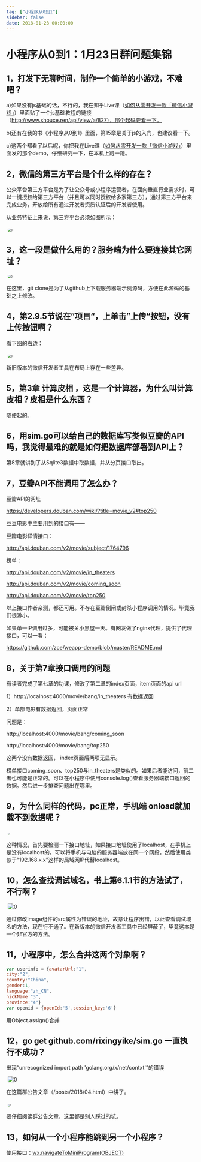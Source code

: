 ```yaml
---
tag: ["小程序从0到1"]
sidebar: false
date: 2018-01-23 00:00:00
---
```

# 小程序从0到1：1月23日群问题集锦

## **1，打发下无聊时间，制作一个简单的小游戏，不难吧？**

a)如果没有js基础的话，不行的，我在知乎Live课（[如何从零开发一款「微信小游戏」](https://www.zhihu.com/lives/930123989723004928/)）里面贴了一个js基础教程的链接（http://www.shouce.ren/api/view/a/827），那个起码要看一下。

b)还有在我的书《小程序从0到1》里面，第15章是关于js的入门，也建议看一下。

c)这两个都看了以后呢，你把我在Live课（[如何从零开发一款「微信小游戏」](https://www.zhihu.com/lives/930123989723004928/)）里面发的那个demo，仔细研究一下，在本机上跑一跑。

## **2，微信的第三方平台是个什么样的存在？**

公众平台第三方平台是为了让公众号或小程序运营者，在面向垂直行业需求时，可以一键授权给第三方平台（并且可以同时授权给多家第三方），通过第三方平台来完成业务，开放给所有通过开发者资质认证后的开发者使用。

从业务特征上来说，第三方平台必须如图所示：

​    <img src="./assets/22187.png" alt="0" style="zoom:50%;" />

## **3，这一段是做什么用的？服务端为什么要连接其它网址？**

​    <img src="./assets/22191.jpeg" alt="0" style="zoom:50%;" />

在这里，git clone是为了从github上下载服务器端示例源码，方便在此源码的基础之上修改。

## **4，第2.9.5节说在”项目“，上单击”上传“按钮，没有上传按钮啊？**

看下图的右边：

​    <img src="./assets/22198.png" alt="0" style="zoom:50%;" />

新旧版本的微信开发者工具在布局上存在一些差异。

## **5，第3章 计算皮相  ，这是一个计算器，为什么叫计算皮相？皮相是什么东西？**

随便起的。

## **6，用sim.go可以给自己的数据库写类似豆瓣的API吗，我觉得最难的就是如何把数据库部署到API上？**

第8章就讲到了从Sqlite3数据中取数据，并从分页接口取出。

## **7，豆瓣API不能调用了怎么办？**

豆瓣API的网址

https://developers.douban.com/wiki/?title=movie_v2#top250

豆豆电影中主要用到的接口有——

豆瓣电影详情接口：

http://api.douban.com/v2/movie/subject/1764796

榜单：

http://api.douban.com/v2/movie/in_theaters

http://api.douban.com/v2/movie/coming_soon

http://api.douban.com/v2/movie/top250

以上接口作者亲测，都还可用。不存在豆瓣倒闭或封杀小程序调用的情况。毕竟我们很渺小。

如果单一IP调用过多，可能被关小黑屋一天。有网友做了nginx代理，提供了代理接口，可以一看：

https://github.com/zce/weapp-demo/blob/master/README.md

## **8，关于第7章接口调用的问题**

有读者完成了第七章的功课，修改了第二章的index页面，item页面的api url

1）http://localhost:4000/movie/bang/in_theaters  有数据返回

2）单部电影有数据返回，页面正常

问题是：

http://localhost:4000/movie/bang/coming_soon

http://localhost:4000/movie/bang/top250

这两个没有数据返回， index页面后两项无显示。

榜单接口coming_soon、top250与in_theaters是类似的。如果后者能访问，前二者也可能是正常的。可以在小程序中使用console.log()查看服务器端接口返回的数据。然后进一步排查问题出在哪里。

## **9，为什么同样的代码，pc正常，手机端 onload就加载不到数据呢？**

​    <img src="./assets/22225.jpeg" alt="0" style="zoom: 25%;" />

这种情况，首先要检测一下接口地址，如果接口地址使用了localhost，在手机上是没有localhost的。可以将手机与电脑的服务器端放在同一个网段，然后使用类似于“192.168.x.x”这样的局域网IP代替localhost。

## **10，怎么查找调试域名，书上第6.1.1节的方法试了，不行啊？**

​    ![0](./assets/22232.jpeg)

通过修改image组件的src属性为错误的地址，故意让程序出错，以此查看调试域名的方法，现在行不通了。在新版本的微信开发者工具中已经屏蔽了，毕竟这本是一个非官方的方法。

## **11，小程序中，怎么合并这两个对象啊？**

```js
var userinfo = {avatarUrl:"1",
city:"2",
country:"China",
gender:1,
language:"zh_CN",
nickName:"3",
province:"4"}
var openid = {openId:'5',session_key:'6'}
```

用Object.assign()合并

## **12，go get github.com/rixingyike/sim.go 一直执行不成功？**

出现“unrecognized import path 'golang.org/x/net/contxt'”的错误

​    ![0](./assets/22245.png)

在这篇群公告文章（/posts/2018/04.html）中讲了。

​    <img src="./assets/22250.png" alt="0" style="zoom:33%;" />

要仔细阅读群公告文章，这里都是别人踩过的坑。

## **13，如何从一个小程序能跳到另一个小程序？**

使用接口：[wx.navigateToMiniProgram(OBJECT)](https://mp.weixin.qq.com/debug/wxadoc/dev/api/navigateToMiniProgram.html)